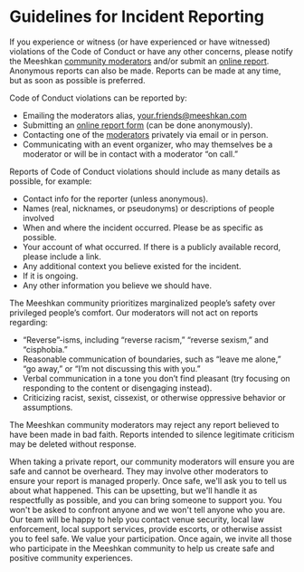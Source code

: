 # Guidelines for Incident Reporting

If you experience or witness (or have experienced or have witnessed) violations of the Code of Conduct or have any other concerns, please notify the Meeshkan [community moderators](./moderators.md) and/or submit an [online report](https://meeshkan-unmock.typeform.com/to/wZtFDe). Anonymous reports can also be made. Reports can be made at any time, but as soon as possible is preferred.

Code of Conduct violations can be reported by:

- Emailing the moderators alias, your.friends@meeshkan.com
- Submitting an [online report form](https://meeshkan-unmock.typeform.com/to/wZtFDe) (can be done anonymously).
- Contacting one of the [moderators](./moderators.md) privately via email or in person.
- Communicating with an event organizer, who may themselves be a moderator or will be in contact with a moderator “on call.”

Reports of Code of Conduct violations should include as many details as possible, for example:

- Contact info for the reporter (unless anonymous).
- Names (real, nicknames, or pseudonyms) or descriptions of people involved
- When and where the incident occurred. Please be as specific as possible.
- Your account of what occurred. If there is a publicly available record, please include a link.
- Any additional context you believe existed for the incident.
- If it is ongoing.
- Any other information you believe we should have.

The Meeshkan community prioritizes marginalized people’s safety over privileged people’s comfort. Our moderators will not act on reports regarding:
- “Reverse”-isms, including “reverse racism,” “reverse sexism,” and “cisphobia.”
- Reasonable communication of boundaries, such as “leave me alone,” “go away,” or “I’m not discussing this with you.”
- Verbal communication in a tone you don’t find pleasant (try focusing on responding to the content or disengaging instead).
- Criticizing racist, sexist, cissexist, or otherwise oppressive behavior or assumptions.

The Meeshkan community moderators may reject any report believed to have been made in bad faith. Reports intended to silence legitimate criticism may be deleted without response.

When taking a private report, our community moderators will ensure you are safe and cannot be overheard. They may involve other moderators to ensure your report is managed properly. Once safe, we'll ask you to tell us about what happened. This can be upsetting, but we'll handle it as respectfully as possible, and you can bring someone to support you. You won't be asked to confront anyone and we won't tell anyone who you are. Our team will be happy to help you contact venue security, local law enforcement, local support services, provide escorts, or otherwise assist you to feel safe. We value your participation. Once again, we invite all those who participate in the Meeshkan community to help us create safe and positive community experiences.
